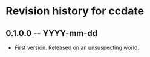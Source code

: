# Revision history for ccdate

## 0.1.0.0 -- YYYY-mm-dd

* First version. Released on an unsuspecting world.

